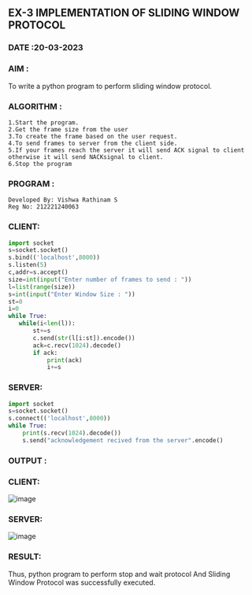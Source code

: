 ## EX-3 IMPLEMENTATION OF SLIDING WINDOW PROTOCOL
### DATE :20-03-2023

### AIM :

To write a python program to perform sliding window protocol.

### ALGORITHM :
```
1.Start the program.
2.Get the frame size from the user
3.To create the frame based on the user request.
4.To send frames to server from the client side.
5.If your frames reach the server it will send ACK signal to client otherwise it will send NACKsignal to client.
6.Stop the program
```
### PROGRAM :
```
Developed By: Vishwa Rathinam S
Reg No: 212221240063
```
### CLIENT:
 ```python
import socket
s=socket.socket()
s.bind(('localhost',8000))
s.listen(5)
c,addr=s.accept()
size=int(input("Enter number of frames to send : "))
l=list(range(size))
s=int(input("Enter Window Size : "))
st=0
i=0
while True:
    while(i<len(l)):
        st+=s
        c.send(str(l[i:st]).encode())
        ack=c.recv(1024).decode()
        if ack:
            print(ack)
            i+=s
```
### SERVER:
```python
import socket
s=socket.socket()
s.connect(('localhost',8000))
while True:
    print(s.recv(1024).decode())
    s.send("acknowledgement recived from the server".encode()
```
### OUTPUT :

### CLIENT:
![image](https://user-images.githubusercontent.com/122860624/242975896-9883f30e-f736-4f40-88c2-96622746b7f5.png)

### SERVER:
![image](https://user-images.githubusercontent.com/122860624/242976093-9f36672c-5f97-4af1-b5d1-7ec7652fc5a2.png)

### RESULT:

Thus, python program to perform stop and wait protocol And Sliding Window Protocol was successfully executed.
